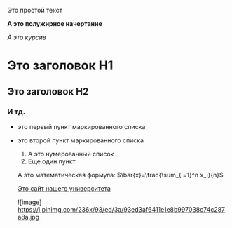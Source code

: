 Это простой текст

**А это полужирное начертание**

*А это курсив*

# Это заголовок H1

## Это заголовок H2

### И тд.

- это первый пункт маркированного списка

- это второй пункт маркированного списка

  1. А это нумерованный список
  2. Еще один пункт
 
  А это математическая формула: $\bar{x}=\frac{\sum_{i=1}^n x_i}{n}$

  [Это сайт нашего университета](https://mguu.ru/)

  ![image] https://i.pinimg.com/236x/93/ed/3a/93ed3af6411e1e8b997038c74c287a8a.jpg
  
